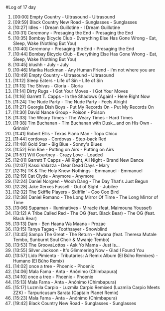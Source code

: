 #Log of 17 day

1. [00:00] Empty Country - Ultrasound - Ultrasound
1. [09:59] Black Country New Road - Sunglasses - Sunglasses
1. [10:27] Idles - I Dream Guillotine - I Dream Guillotine
1. [10:31] Ceremony - Presaging the End - Presaging the End
1. [10:35] Bombay Bicycle Club - Everything Else Has Gone Wrong - Eat, Sleep, Wake (Nothing But You)
1. [10:40] Ceremony - Presaging the End - Presaging the End
1. [10:44] Bombay Bicycle Club - Everything Else Has Gone Wrong - Eat, Sleep, Wake (Nothing But You)
1. [10:45] blushh - July - July
1. [10:46] Marika Hackman - Any Human Friend - i'm not where you are
1. [10:49] Empty Country - Ultrasound - Ultrasound
1. [11:12] Sleep Eaters - Life of Sin - Life of Sin
1. [11:13] The Shivas - Gloria - Gloria
1. [11:14] Dirty Rugs - I Got Your Moves - I Got Your Moves
1. [11:16] Garrett T. Capps - In the Shadows (Again) - Here Right Now
1. [11:24] The Nude Party - The Nude Party - Feels Alright
1. [11:27] Georgia Dish Boys - Put My Records On - Put My Records On
1. [11:30] David Nance Group - Poison - Poison
1. [11:33] The Weary Times - The Weary Times - Hard Times
1. [11:38] Tim Buchanan - Tim Buchanan with Dusk...and on His Own - Grinnin'
1. [11:41] Robert Ellis - Texas Piano Man - Topo Chico
1. [11:44] cordovas - Cordovas - Step-back Red
1. [11:48] Gold Star - Big Blue - Sonny's Blues
1. [11:52] Erin Rae - Putting on Airs - Putting on Airs
1. [11:57] Will Courtney - Crazy Love - Loaded
1. [12:01] Garrett T Capps - All Right, All Night - Brand New Dance
1. [12:07] Kassi Valazza - Dear Dead Days - Mary
1. [12:15] TK & The Holy Know-Nothings - Emmanuel - Emmanuel
1. [12:19] Cat Clyde - Anymore - Anymore
1. [12:24] Daniel Norgren - Wooh Dang - The Day That's Just Begun
1. [12:28] Jake Xerxes Fussell - Out of Sight - Jubilee
1. [12:32] The Skiffle Players - Skifflin' - Coo Coo Bird
1. [12:38] Daniel Romano - The Long Mirror Of Time - The Long Mirror of Time
1. [13:06] Supaman - Illuminatives - Miracle (feat. Maimouna Youssef)
1. [13:12] A Tribe Called Red - The OG (feat. Black Bear) - The OG (feat. Black Bear)
1. [13:13] Dam - Ben Haana Wa Maana - Prozac
1. [13:15] Tanya Tagaq - Toothsayer - Snowblind
1. [13:45] Sampa The Great - The Return - Mwana (feat. Theresa Mutale Tembo, Sunburnt Soul Choir & Mwanje Tembo)
1. [13:53] The GroovaLottos - Ask Yo Mama - Just Is...
1. [13:55] Silver Jackson - It's Glimmering Now - Glad I Found You
1. [13:57] Lido Pimienta - Tributaries: A Remix Album (El Búho Remixes) - Humano (El Búho Remix)
1. [14:02] once a tree - Phoenix - Phoenix
1. [14:06] Mala Fama - Anta - Anónimo (Chimbapura)
1. [14:10] once a tree - Phoenix - Phoenix
1. [15:13] Mala Fama - Anta - Anónimo (Chimbapura)
1. [15:17] Luzmila Carpio - Luzmila Carpio Remixed (Luzmila Carpio Meets ZZK) - Tarpuricusum Sarata (Captain Planet Remix)
1. [15:23] Mala Fama - Anta - Anónimo (Chimbapura)
1. [19:42] Black Country New Road - Sunglasses - Sunglasses

